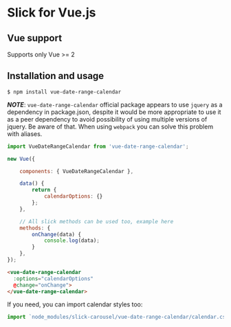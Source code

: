 # Slick for Vue.js

## Vue support

Supports only Vue >= 2

## Installation and usage

    $ npm install vue-date-range-calendar

***NOTE***: `vue-date-range-calendar` official package appears to use `jquery` as a dependency in package.json,
despite it would be more appropriate to use it as a peer dependency to avoid possibility of using multiple
versions of jquery. Be aware of that. When using `webpack` you can solve this problem with aliases.

```javascript
import VueDateRangeCalendar from 'vue-date-range-calendar';

new Vue({

    components: { VueDateRangeCalendar },

    data() {
        return {
            calendarOptions: {}
        };
    },

    // All slick methods can be used too, example here
    methods: {
        onChange(data) {
            console.log(data);
        }
    },
});
```

```html
<vue-date-range-calendar
  :options="calendarOptions"
  @change="onChange">
</vue-date-range-calendar>
```

If you need, you can import calendar styles too:

```javascript
import `node_modules/slick-carousel/vue-date-range-calendar/calendar.css`;
```
